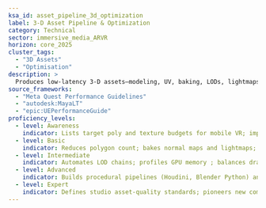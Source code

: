 ```yaml
---
ksa_id: asset_pipeline_3d_optimization
label: 3-D Asset Pipeline & Optimization
category: Technical
sector: immersive_media_ARVR
horizon: core_2025
cluster_tags:
  - "3D Assets"
  - "Optimisation"
description: >
  Produces low-latency 3-D assets—modeling, UV, baking, LODs, lightmaps—optimized for real-time engines and mobile XR hardware constraints.
source_frameworks:
  - "Meta Quest Performance Guidelines"
  - "autodesk:MayaLT"
  - "epic:UEPerformanceGuide"
proficiency_levels:
  - level: Awareness
    indicator: Lists target poly and texture budgets for mobile VR; imports ready-made models; applies basic decimation.
  - level: Basic
    indicator: Reduces polygon count; bakes normal maps and lightmaps; executes retopology, PBR texturing, and generates collision meshes.
  - level: Intermediate
    indicator: Automates LOD chains; profiles GPU memory ; balances draw-call budgets per headset targets.
  - level: Advanced
    indicator: Builds procedural pipelines (Houdini, Blender Python) and GPU instancing schemes; implements streaming assets with Oodle/Krakatoa; tunes shader variants.
  - level: Expert
    indicator: Defines studio asset-quality standards; pioneers new compression workflows for emerging chipsets; sets PBR material standards for WebXR and native.
---
```


